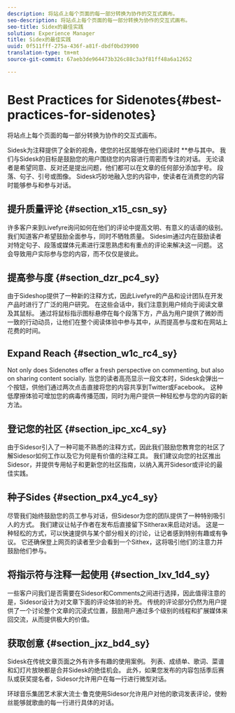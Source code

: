 ```yaml
---
description: 将站点上每个页面的每一部分转换为协作的交互式画布。
seo-description: 将站点上每个页面的每一部分转换为协作的交互式画布。
seo-title: Sidex的最佳实践
solution: Experience Manager
title: Sidex的最佳实践
uuid: 0f511fff-275a-436f-a81f-dbdf0bd39900
translation-type: tm+mt
source-git-commit: 67aeb3de964473b326c88c3a3f81ff48a6a12652

---
```



# Best Practices for Sidenotes{#best-practices-for-sidenotes}

将站点上每个页面的每一部分转换为协作的交互式画布。

Sidesk为注释提供了全新的视角，使您的社区能够在他们阅读时 **&#x200B;参与其中。 我们与Sidesk的目标是鼓励您的用户围绕您的内容进行周密而专注的对话。 无论读者是希望同意、反对还是提出问题，他们都可以在文章的任何部分添加字号。 段落、句子、引号或图像。 Sidesk巧妙地融入您的内容中，使读者在消费您的内容时能够参与和参与对话。

## 提升质量评论 {#section_x15_csn_sy}

许多客户来到Livefyre询问如何在他们的评论中提高文明、有意义的话语的级别。 我们知道客户希望鼓励全面参与，同时不牺牲质量。 Sidesim通过内在鼓励读者对特定句子、段落或媒体元素进行深思熟虑和有重点的评论来解决这一问题。 这会导致用户实际参与您的内容，而不仅仅是彼此。

## 提高参与度 {#section_dzr_pc4_sy}

由于Sideshop提供了一种新的注释方式，因此Livefyre的产品和设计团队在开发产品时进行了广泛的用户研究。 在这些会话中，我们注意到用户倾向于阅读文章及其鼠标。 通过将鼠标指示图标悬停在每个段落下方，产品为用户提供了微妙而一致的行动动员，让他们在整个阅读体验中参与其中，从而提高参与度和在网站上花费的时间。

## Expand Reach {#section_w1c_rc4_sy}

Not only does Sidenotes offer a fresh perspective on commenting, but also on sharing content socially. 当您的读者高亮显示一段文本时，Sidesk会弹出一个按钮，供他们通过两次点击直接将您的内容共享到Twitter或Facebook。 这种低摩擦体验可增加您的病毒传播范围，同时为用户提供一种轻松参与您的内容的新方法。

## 登记您的社区 {#section_ipc_xc4_sy}

由于Sidesor引入了一种可能不熟悉的注释方式，因此我们鼓励您教育您的社区了解Sidesor如何工作以及它为何是有价值的注释工具。 我们建议向您的社区推出Sidesor，并提供专用帖子和更新您的社区指南，以纳入离开Sidesor或评论的最佳实践。

## 种子Sides {#section_px4_yc4_sy}

尽管我们始终鼓励您的员工参与对话，但Sidesor为您的团队提供了一种特别吸引人的方式。 我们建议让帖子作者在发布后直接留下Sitherax来启动对话。 这是一种轻松的方式，可以快速提供与某个部分相关的讨论，让记者感到特别有趣或有争议。 它还确保登上网页的读者至少会看到一个Sithex，这将吸引他们的注意力并鼓励他们参与。

## 将指示符与注释一起使用 {#section_lxv_1d4_sy}

一些客户问我们是否需要在Sidesor和Comments之间进行选择，因此值得注意的是，Sidesor设计为对文章下面的评论体验的补充。 传统的评论部分仍然为用户提供了一个讨论整个文章的沉浸式位置，鼓励用户通过多个级别的线程和扩展媒体来回交流，从而提供极大的价值。

## 获取创意 {#section_jxz_bd4_sy}

Sidesk在传统文章页面之外有许多有趣的使用案例。 列表、成绩单、歌词、菜谱和幻灯片放映都是合并Sidesk的绝佳机会。 此外，如果您发布的内容包括季后赛队或获奖提名者，Sidesor允许用户在每一行进行微型对话。

环球音乐集团艺术家大流士·鲁克使用Sidesor允许用户对他的歌词发表评论，使粉丝能够就歌曲的每一行进行具体的对话。

